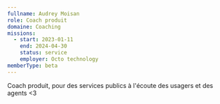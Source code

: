```yaml
---
fullname: Audrey Moisan
role: Coach produit
domaine: Coaching
missions:
  - start: 2023-01-11
    end: 2024-04-30
    status: service
    employer: Octo technology
memberType: beta
---
```


Coach produit, pour des services publics à l'écoute des usagers et des agents <3

